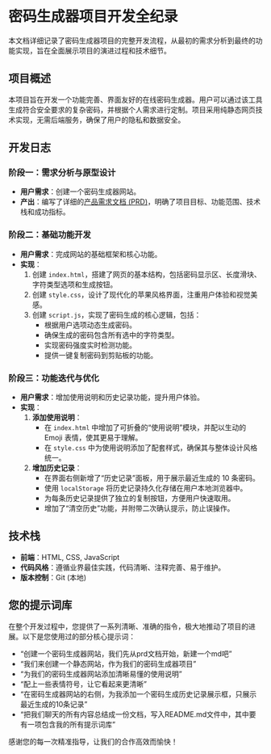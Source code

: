 # 密码生成器项目开发全纪录

本文档详细记录了密码生成器项目的完整开发流程，从最初的需求分析到最终的功能实现，旨在全面展示项目的演进过程和技术细节。

## 项目概述

本项目旨在开发一个功能完善、界面友好的在线密码生成器。用户可以通过该工具生成符合安全要求的复杂密码，并根据个人需求进行定制。项目采用纯静态网页技术实现，无需后端服务，确保了用户的隐私和数据安全。

## 开发日志

### 阶段一：需求分析与原型设计

- **用户需求**：创建一个密码生成器网站。
- **产出**：编写了详细的[产品需求文档 (PRD)](PRD.md)，明确了项目目标、功能范围、技术栈和成功指标。

### 阶段二：基础功能开发

- **用户需求**：完成网站的基础框架和核心功能。
- **实现**：
    1.  创建 `index.html`，搭建了网页的基本结构，包括密码显示区、长度滑块、字符类型选项和生成按钮。
    2.  创建 `style.css`，设计了现代化的苹果风格界面，注重用户体验和视觉美感。
    3.  创建 `script.js`，实现了密码生成的核心逻辑，包括：
        -   根据用户选项动态生成密码。
        -   确保生成的密码包含所有选中的字符类型。
        -   实现密码强度实时检测功能。
        -   提供一键复制密码到剪贴板的功能。

### 阶段三：功能迭代与优化

- **用户需求**：增加使用说明和历史记录功能，提升用户体验。
- **实现**：
    1.  **添加使用说明**：
        -   在 `index.html` 中增加了可折叠的“使用说明”模块，并配以生动的 Emoji 表情，使其更易于理解。
        -   在 `style.css` 中为使用说明添加了配套样式，确保其与整体设计风格统一。
    2.  **增加历史记录**：
        -   在界面右侧新增了“历史记录”面板，用于展示最近生成的 10 条密码。
        -   使用 `localStorage` 将历史记录持久化存储在用户本地浏览器中。
        -   为每条历史记录提供了独立的复制按钮，方便用户快速取用。
        -   增加了“清空历史”功能，并附带二次确认提示，防止误操作。

## 技术栈

-   **前端**：HTML, CSS, JavaScript
-   **代码风格**：遵循业界最佳实践，代码清晰、注释完善、易于维护。
-   **版本控制**：Git (本地)

## 您的提示词库

在整个开发过程中，您提供了一系列清晰、准确的指令，极大地推动了项目的进展。以下是您使用过的部分核心提示词：

-   “创建一个密码生成器网站，我们先从prd文档开始，新建一个md吧”
-   “我们来创建一个静态网站，作为我们的密码生成器项目”
-   “为我们的密码生成器网站添加清晰易懂的使用说明”
-   “配上一些表情符号，让它看起来更清晰”
-   “在密码生成器网站的右侧，为我添加一个密码生成历史记录展示框，只展示最近生成的10条记录”
-   “把我们聊天的所有内容总结成一份文档，写入README.md文件中，其中要有一项包含我的所有提示词库”

感谢您的每一次精准指导，让我们的合作高效而愉快！